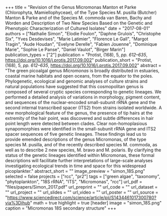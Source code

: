 +++
title = "Revision of the Genus Micromonas Manton et Parke (Chlorophyta, Mamiellophyceae), of the Type Species M. pusilla (Butcher) Manton & Parke and of the Species M. commoda van Baren, Bachy and Worden and Description of Two New Species Based on the Genetic and Phenotypic Characterization of Cultured Isolates"
date = "2017-08-01"
authors = ["Nathalie Simon", "Elodie Foulon", "Daphne Grulois", "Christophe Six", "Yves Desdevises", "Marie Latimier", "Florence Le Gall", "Margot Tragin", "Aude Houdan", "Evelyne Derelle", "Fabien Jouenne", "Dominique Marie", "Sophie Le Panse", "Daniel Vaulot", "Birger Marin"]
publication_types = ["2"]
publication = "Protist, (168), 5, _pp. 612–635_, https://doi.org/10.1016/j.protis.2017.09.002"
publication_short = "Protist, (168), 5, _pp. 612–635_, https://doi.org/10.1016/j.protis.2017.09.002"
abstract = "The green picoalgal genus _Micromonas_ is broadly distributed in estuaries, coastal marine habitats and open oceans, from the equator to the poles. Phylogenetic, ecological and genomic analyses of culture strains and natural populations have suggested that this cosmopolitan genus is composed of several cryptic species corresponding to genetic lineages. We performed a detailed analysis of variations in morphology, pigment content, and sequences of the nuclear-encoded small-subunit rRNA gene and the second internal transcribed spacer (ITS2) from strains isolated worldwide. A new morphological feature of the genus, the presence of tip hairs at the extremity of the hair point, was discovered and subtle differences in hair point length were detected between clades. Clear non-homoplasious synapomorphies were identified in the small-subunit rRNA gene and ITS2 spacer sequences of five genetic lineages. These findings lead us to provide emended descriptions of the genus Micromonas, of the type species M. pusilla, and of the recently described species M. commoda, as well as to describe 2 new species, M. bravo and M. polaris. By clarifying the status of the genetic lineages identified within Micromonas, these formal descriptions will facilitate further interpretations of large-scale analyses investigating ecological trends in time and space for this widespread picoplankter."
abstract_short = ""
image_preview = "simon_18S.png"
selected = false
projects = ["rcc", "pr2"]
tags = ["green algae", "taxonomy", "phytoplankton", "18S rRNA", "ITS", "Micromonas", "rcc"]
url_pdf = "files/papers/Simon_2017.pdf"
url_preprint = ""
url_code = ""
url_dataset = ""
url_project = ""
url_slides = ""
url_video = ""
url_poster = ""
url_source = "https://www.sciencedirect.com/science/article/pii/S1434461017300780?via%3Dihub"
math = true
highlight = true
[header]
image = "simon_18S.png"
caption = "Micromonas 18S secondary structure"
+++
